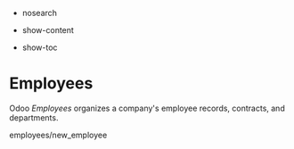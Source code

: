   - nosearch

  - show-content

  - show-toc

# Employees

Odoo *Employees* organizes a company's employee records, contracts, and
departments.

<div class="toctree" data-titlesonly="">

employees/new\_employee

</div>
